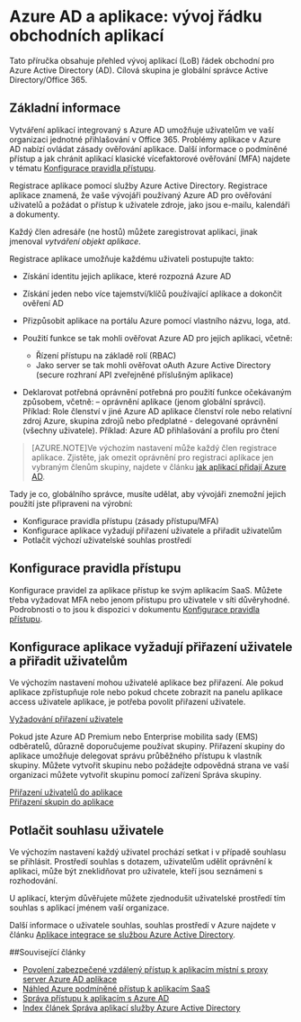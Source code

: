 <properties
    pageTitle="Azure AD a aplikací: vývojáři vedení | Microsoft Azure"
    description="Napsané pro IT specialisty, tento článek obsahuje pokyny pro integraci Azure aplikace se službou Active Directory."
    services="active-directory"
    documentationCenter=""
    authors="kgremban"
    manager="femila"
    editor=""/>

<tags
    ms.service="active-directory"
    ms.workload="identity"
    ms.tgt_pltfrm="na"
    ms.devlang="na"
    ms.topic="article"
    ms.date="08/03/2016"
    ms.author="kgremban"/>

# <a name="azure-ad-and-applications-develop-line-of-business-apps"></a>Azure AD a aplikace: vývoj řádku obchodních aplikací

Tato příručka obsahuje přehled vývoj aplikací (LoB) řádek obchodní pro Azure Active Directory (AD). Cílová skupina je globální správce Active Directory/Office 365.

## <a name="overview"></a>Základní informace

Vytváření aplikací integrovaný s Azure AD umožňuje uživatelům ve vaší organizaci jednotné přihlašování v Office 365. Problémy aplikace v Azure AD nabízí ovládat zásady ověřování aplikace. Další informace o podmíněné přístup a jak chránit aplikací klasické vícefaktorové ověřování (MFA) najdete v tématu [Konfigurace pravidla přístupu](active-directory-conditional-access-azuread-connected-apps.md).

Registrace aplikace pomocí služby Azure Active Directory. Registrace aplikace znamená, že vaše vývojáři používaný Azure AD pro ověřování uživatelů a požádat o přístup k uživatele zdroje, jako jsou e-mailu, kalendáři a dokumenty.

Každý člen adresáře (ne hostů) můžete zaregistrovat aplikaci, jinak jmenoval *vytváření objekt aplikace*.

Registrace aplikace umožňuje každému uživateli postupujte takto:

- Získání identitu jejich aplikace, které rozpozná Azure AD
- Získání jeden nebo více tajemství/klíčů používající aplikace a dokončit ověření AD
- Přizpůsobit aplikace na portálu Azure pomocí vlastního názvu, loga, atd.
- Použití funkce se tak mohli ověřovat Azure AD pro jejich aplikaci, včetně:
  - Řízení přístupu na základě rolí (RBAC)
  - Jako server se tak mohli ověřovat oAuth Azure Active Directory (secure rozhraní API zveřejněné příslušným aplikace)

- Deklarovat potřebná oprávnění potřebná pro použití funkce očekávaným způsobem, včetně: – oprávnění aplikace (jenom globální správci). Příklad: Role členství v jiné Azure AD aplikace členství role nebo relativní zdroj Azure, skupina zdrojů nebo předplatné - delegované oprávnění (všechny uživatele). Příklad: Azure AD přihlašování a profilu pro čtení


> [AZURE.NOTE]Ve výchozím nastavení může každý člen registrace aplikace. Zjistěte, jak omezit oprávnění pro registraci aplikace jen vybraným členům skupiny, najdete v článku [jak aplikací přidají Azure AD](active-directory-how-applications-are-added.md#who-has-permission-to-add-applications-to-my-azure-ad-instance).

Tady je co, globálního správce, musíte udělat, aby vývojáři znemožní jejich použití jste připraveni na výrobní:

- Konfigurace pravidla přístupu (zásady přístupu/MFA)
- Konfigurace aplikace vyžadují přiřazení uživatele a přiřadit uživatelům
- Potlačit výchozí uživatelské souhlas prostředí

## <a name="configure-access-rules"></a>Konfigurace pravidla přístupu

Konfigurace pravidel za aplikace přístup ke svým aplikacím SaaS. Můžete třeba vyžadovat MFA nebo jenom přístupu pro uživatele v síti důvěryhodné. Podrobnosti o to jsou k dispozici v dokumentu [Konfigurace pravidla přístupu](active-directory-conditional-access-azuread-connected-apps.md).

## <a name="configure-the-app-to-require-user-assignment-and-assign-users"></a>Konfigurace aplikace vyžadují přiřazení uživatele a přiřadit uživatelům

Ve výchozím nastavení mohou uživatelé aplikace bez přiřazení. Ale pokud aplikace zpřístupňuje role nebo pokud chcete zobrazit na panelu aplikace access uživatele aplikace, je potřeba povolit přiřazení uživatele.

[Vyžadování přiřazení uživatele](active-directory-applications-guiding-developers-requiring-user-assignment.md)

Pokud jste Azure AD Premium nebo Enterprise mobilita sady (EMS) odběratelů, důrazně doporučujeme používat skupiny. Přiřazení skupiny do aplikace umožňuje delegovat správu průběžného přístupu k vlastník skupiny. Můžete vytvořit skupinu nebo požádejte odpovědná strana ve vaší organizaci můžete vytvořit skupinu pomocí zařízení Správa skupiny.

[Přiřazení uživatelů do aplikace](active-directory-applications-guiding-developers-assigning-users.md)  
[Přiřazení skupin do aplikace](active-directory-applications-guiding-developers-assigning-groups.md)

## <a name="suppress-user-consent"></a>Potlačit souhlasu uživatele

Ve výchozím nastavení každý uživatel prochází setkat i v případě souhlasu se přihlásit. Prostředí souhlas s dotazem, uživatelům udělit oprávnění k aplikaci, může být zneklidňovat pro uživatele, kteří jsou seznámeni s rozhodování.

U aplikací, kterým důvěřujete můžete zjednodušit uživatelské prostředí tím souhlas s aplikací jménem vaší organizace.

Další informace o uživatele souhlas, souhlas prostředí v Azure najdete v článku [Aplikace integrace se službou Azure Active Directory](active-directory-integrating-applications.md).

##<a name="related-articles"></a>Související články

- [Povolení zabezpečené vzdálený přístup k aplikacím místní s proxy server Azure AD aplikace](active-directory-application-proxy-get-started.md)
- [Náhled Azure podmíněné přístup k aplikacím SaaS](active-directory-conditional-access-azuread-connected-apps.md)
- [Správa přístupu k aplikacím s Azure AD](active-directory-managing-access-to-apps.md)
- [Index článek Správa aplikací služby Azure Active Directory](active-directory-apps-index.md)
